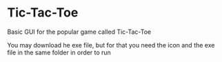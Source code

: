 # Tic-Tac-Toe
Basic GUI for the popular game called Tic-Tac-Toe

You may download he exe file, but for that you need the icon and the exe file in the same folder in order to run
